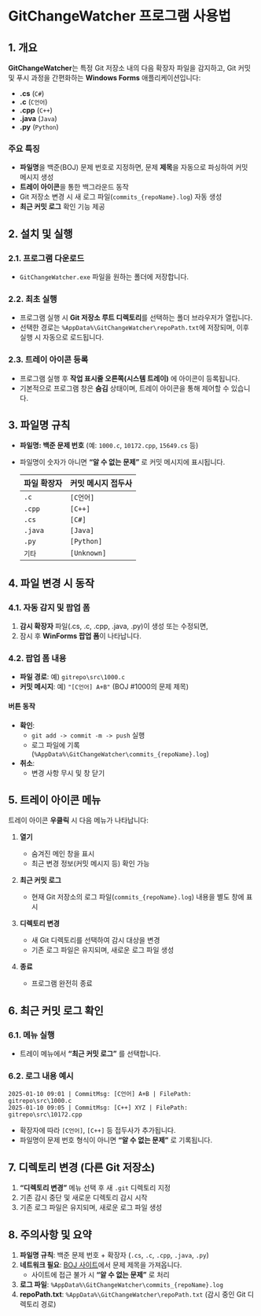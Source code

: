# GitChangeWatcher 프로그램 사용법

## 1. 개요

**GitChangeWatcher**는 특정 Git 저장소 내의 다음 확장자 파일을 감지하고, Git 커밋 및 푸시 과정을 간편화하는 **Windows Forms** 애플리케이션입니다:

- **.cs** (`C#`)
- **.c** (`C언어`)
- **.cpp** (`C++`)
- **.java** (`Java`)
- **.py** (`Python`)

### 주요 특징

- **파일명**을 백준(BOJ) 문제 번호로 지정하면, 문제 **제목**을 자동으로 파싱하여 커밋 메시지 생성
- **트레이 아이콘**을 통한 백그라운드 동작
- Git 저장소 변경 시 새 로그 파일(`commits_{repoName}.log`) 자동 생성
- **최근 커밋 로그** 확인 기능 제공

## 2. 설치 및 실행

### 2.1. 프로그램 다운로드
- `GitChangeWatcher.exe` 파일을 원하는 폴더에 저장합니다.

### 2.2. 최초 실행
- 프로그램 실행 시 **Git 저장소 루트 디렉토리**를 선택하는 폴더 브라우저가 열립니다.
- 선택한 경로는 `%AppData%\GitChangeWatcher\repoPath.txt`에 저장되며, 이후 실행 시 자동으로 로드됩니다.

### 2.3. 트레이 아이콘 등록
- 프로그램 실행 후 **작업 표시줄 오른쪽(시스템 트레이)** 에 아이콘이 등록됩니다.
- 기본적으로 프로그램 창은 **숨김** 상태이며, 트레이 아이콘을 통해 제어할 수 있습니다.

## 3. 파일명 규칙

- **파일명: 백준 문제 번호** (예: `1000.c`, `10172.cpp`, `15649.cs` 등)
- 파일명이 숫자가 아니면 **“알 수 없는 문제”** 로 커밋 메시지에 표시됩니다.

   | 파일 확장자 | 커밋 메시지 접두사 |
   |-------------|--------------------|
   | `.c`        | `[C언어]`          |
   | `.cpp`      | `[C++]`            |
   | `.cs`       | `[C#]`             |
   | `.java`     | `[Java]`           |
   | `.py`       | `[Python]`         |
   | `기타`      | `[Unknown]`        |

## 4. 파일 변경 시 동작

### 4.1. 자동 감지 및 팝업 폼

1. **감시 확장자** 파일(.cs, .c, .cpp, .java, .py)이 생성 또는 수정되면,
2. 잠시 후 **WinForms 팝업 폼**이 나타납니다.

### 4.2. 팝업 폼 내용

- **파일 경로**: 예) `gitrepo\src\1000.c`
- **커밋 메시지**: 예) `"[C언어] A+B"` (BOJ #1000의 문제 제목)

#### 버튼 동작

- **확인**:
  - `git add -> commit -m -> push` 실행
  - 로그 파일에 기록 (`%AppData%\GitChangeWatcher\commits_{repoName}.log`)
- **취소**:
  - 변경 사항 무시 및 창 닫기

## 5. 트레이 아이콘 메뉴

트레이 아이콘 **우클릭** 시 다음 메뉴가 나타납니다:

1. **열기**
   - 숨겨진 메인 창을 표시
   - 최근 변경 정보(커밋 메시지 등) 확인 가능

2. **최근 커밋 로그**
   - 현재 Git 저장소의 로그 파일(`commits_{repoName}.log`) 내용을 별도 창에 표시

3. **디렉토리 변경**
   - 새 Git 디렉토리를 선택하여 감시 대상을 변경
   - 기존 로그 파일은 유지되며, 새로운 로그 파일 생성

4. **종료**
   - 프로그램 완전히 종료

## 6. 최근 커밋 로그 확인

### 6.1. 메뉴 실행
- 트레이 메뉴에서 **“최근 커밋 로그”** 를 선택합니다.

### 6.2. 로그 내용 예시

   ```
   2025-01-10 09:01 | CommitMsg: [C언어] A+B | FilePath: gitrepo\src\1000.c
   2025-01-10 09:05 | CommitMsg: [C++] XYZ | FilePath: gitrepo\src\10172.cpp
   ```

- 확장자에 따라 `[C언어]`, `[C++]` 등 접두사가 추가됩니다.
- 파일명이 문제 번호 형식이 아니면 **“알 수 없는 문제”** 로 기록됩니다.

## 7. 디렉토리 변경 (다른 Git 저장소)

1. **“디렉토리 변경”** 메뉴 선택 후 새 `.git` 디렉토리 지정
2. 기존 감시 중단 및 새로운 디렉토리 감시 시작
3. 기존 로그 파일은 유지되며, 새로운 로그 파일 생성

## 8. 주의사항 및 요약

1. **파일명 규칙**: 백준 문제 번호 + 확장자 (`.cs`, `.c`, `.cpp`, `.java`, `.py`)
2. **네트워크 필요**: [BOJ 사이트](https://www.acmicpc.net)에서 문제 제목을 가져옵니다.
   - 사이트에 접근 불가 시 **“알 수 없는 문제”** 로 처리
3. **로그 파일**: `%AppData%\GitChangeWatcher\commits_{repoName}.log`
4. **repoPath.txt**: `%AppData%\GitChangeWatcher\repoPath.txt` (감시 중인 Git 디렉토리 경로)